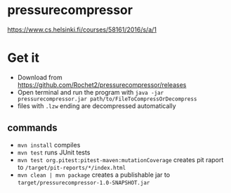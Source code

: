 # pressurecompressor
https://www.cs.helsinki.fi/courses/58161/2016/s/a/1

# Get it
- Download from https://github.com/Rochet2/pressurecompressor/releases
- Open terminal and run the program with `java -jar pressurecompressor.jar path/to/FileToCompressOrDecompress`
- files with `.lzw` ending are decompressed automatically

## commands
- `mvn install` compiles
- `mvn test` runs JUnit tests
- `mvn test org.pitest:pitest-maven:mutationCoverage` creates pit raport to `/target/pit-reports/*/index.html`
- `mvn clean | mvn package` creates a publishable jar to `target/pressurecompressor-1.0-SNAPSHOT.jar`
